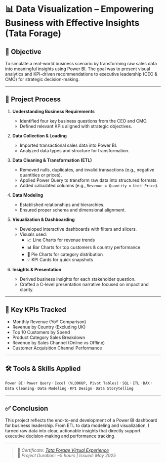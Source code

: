 # 📊 Data Visualization – Empowering Business with Effective Insights (Tata Forage)

## 🎯 Objective  
To simulate a real-world business scenario by transforming raw sales data into meaningful insights using Power BI. The goal was to present visual analytics and KPI-driven recommendations to executive leadership (CEO & CMO) for strategic decision-making.

---

## 🔄 Project Process

1. **Understanding Business Requirements**  
   - Identified four key business questions from the CEO and CMO.
   - Defined relevant KPIs aligned with strategic objectives.

2. **Data Collection & Loading**  
   - Imported transactional sales data into Power BI.
   - Analyzed data types and structure for transformation.

3. **Data Cleaning & Transformation (ETL)**  
   - Removed nulls, duplicates, and invalid transactions (e.g., negative quantities or prices).
   - Applied Power Query to transform raw data into structured formats.
   - Added calculated columns (e.g., `Revenue = Quantity × Unit Price`).

4. **Data Modeling**  
   - Established relationships and hierarchies.
   - Ensured proper schema and dimensional alignment.

5. **Visualization & Dashboarding**  
   - Developed interactive dashboards with filters and slicers.
   - Visuals used:
     - 📈 Line Charts for revenue trends  
     - 📊 Bar Charts for top customers & country performance  
     - 🥧 Pie Charts for category distribution  
     - 💡 KPI Cards for quick snapshots

6. **Insights & Presentation**  
   - Derived business insights for each stakeholder question.
   - Crafted a C-level presentation narrative focused on impact and clarity.

---

## 📌 Key KPIs Tracked

- Monthly Revenue (YoY Comparison)  
- Revenue by Country (Excluding UK)  
- Top 10 Customers by Spend  
- Product Category Sales Breakdown  
- Revenue by Sales Channel (Online vs Offline)  
- Customer Acquisition Channel Performance

---

## 🛠️ Tools & Skills Applied

`Power BI` · `Power Query` · `Excel (VLOOKUP, Pivot Tables)` · `SQL` · `ETL` · `DAX` · `Data Cleaning` · `Data Modeling` · `KPI Design` · `Data Storytelling`

---

## ✅ Conclusion

This project reflects the end-to-end development of a Power BI dashboard for business leadership. From ETL to data modeling and visualization, I turned raw data into clear, actionable insights that directly support executive decision-making and performance tracking.

---

> 🔗 *Certificate: [Tata Forage Virtual Experience](https://theforage.com/)*  
> 🧾 *Project Duration: ~5 hours | Issued: May 2025*
